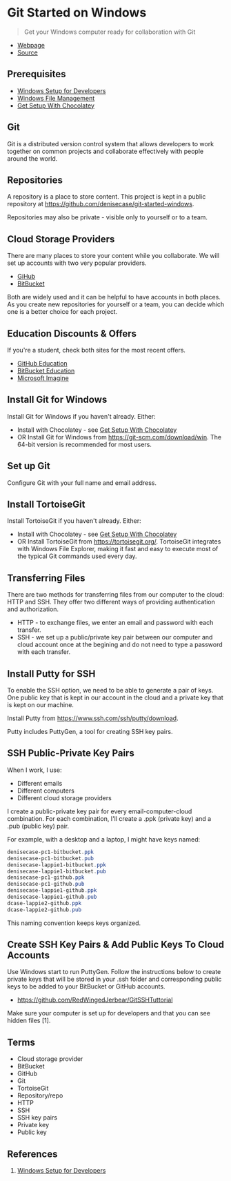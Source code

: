 # Git Started on Windows

> Get your Windows computer ready for collaboration with Git

- [Webpage](https://github.com/denisecase/git-started-windows)
- [Source](https://denisecase.github.io/git-started-windows/)

## Prerequisites

- [Windows Setup for Developers](https://github.com/denisecase/windows-setup)
- [Windows File Management](https://github.com/denisecase/windows-file-management)
- [Get Setup With Chocolatey](https://github.com/denisecase/get-setup-with-chocolatey)

## Git

Git is a distributed version control system that allows developers to work together on common projects and collaborate effectively with people around the world.

## Repositories

A repository is a place to store content. This project is kept in a public repository at <https://github.com/denisecase/git-started-windows>.

Repositories may also be private - visible only to yourself or to a team.

## Cloud Storage Providers

There are many places to store your content while you collaborate. We will set up accounts with two very popular providers.

- [GiHub](https://github.com/)
- [BitBucket](https://bitbucket.org)

Both are widely used and it can be helpful to have accounts in both places. As you create new repositories for yourself or a team, you can decide which one is a better choice for each project.

## Education Discounts & Offers

If you're a student, check both sites for the most recent offers.

- [GitHub Education](https://education.github.com/)
- [BitBucket Education](https://bitbucket.org/product/education)
- [Microsoft Imagine](https://www.microsoft.com/en-cy/imagine)

## Install Git for Windows

Install Git for Windows if you haven't already. Either:

- Install with Chocolatey - see [Get Setup With Chocolatey](https://github.com/denisecase/get-setup-with-chocolatey)
- OR Install Git for Windows from <https://git-scm.com/download/win>. The 64-bit version is recommended for most users.

## Set up Git

Configure Git with your full name and email address.

## Install TortoiseGit

Install TortoiseGit if you haven't already. Either:

- Install with Chocolatey - see [Get Setup With Chocolatey](https://github.com/denisecase/get-setup-with-chocolatey)
- OR Install TortoiseGit from <https://tortoisegit.org/>. TortoiseGit integrates with Windows File Explorer, making it fast and easy to execute most of the typical Git commands used every day.

## Transferring Files

There are two methods for transferring files from our computer to the cloud: HTTP and SSH. They offer two different ways of providing authentication and authorization.

- HTTP - to exchange files, we enter an email and password with each transfer.
- SSH - we set up a public/private key pair between our computer and cloud account once at the begining and do not need to type a password with each transfer.

## Install Putty for SSH

To enable the SSH option, we need to be able to generate a pair of keys. One public key that is kept in our account in the cloud and a private key that is kept on our machine.

Install Putty from <https://www.ssh.com/ssh/putty/download>.

Putty includes PuttyGen, a tool for creating SSH key pairs.

## SSH Public-Private Key Pairs

When I work, I use:

- Different emails
- Different computers
- Different cloud storage providers

I create a public-private key pair for every email-computer-cloud combination. For each combination, I'll create a .ppk (private key) and a .pub (public key) pair.

For example, with a desktop and a laptop, I might have keys named:

```PowerShell
denisecase-pc1-bitbucket.ppk
denisecase-pc1-bitbucket.pub
denisecase-lappie1-bitbucket.ppk
denisecase-lappie1-bitbucket.pub
denisecase-pc1-github.ppk
denisecase-pc1-github.pub
denisecase-lappie1-github.ppk
denisecase-lappie1-github.pub
dcase-lappie2-github.ppk
dcase-lappie2-github.pub
```

This naming convention keeps keys organized.

## Create SSH Key Pairs & Add Public Keys To Cloud Accounts

Use Windows start to run PuttyGen. Follow the instructions below to create private keys that will be stored in your .ssh folder and corresponding public keys to be added to your BitBucket or GitHub accounts.

- <https://github.com/RedWingedJerbear/GitSSHTuttorial>

Make sure your computer is set up for developers and that you can see hidden files [1].

## Terms

- Cloud storage provider
- BitBucket
- GitHub
- Git
- TortoiseGit
- Repository/repo
- HTTP
- SSH
- SSH key pairs
- Private key
- Public key

## References

1. [Windows Setup for Developers](https://github.com/denisecase/windows-setup)
